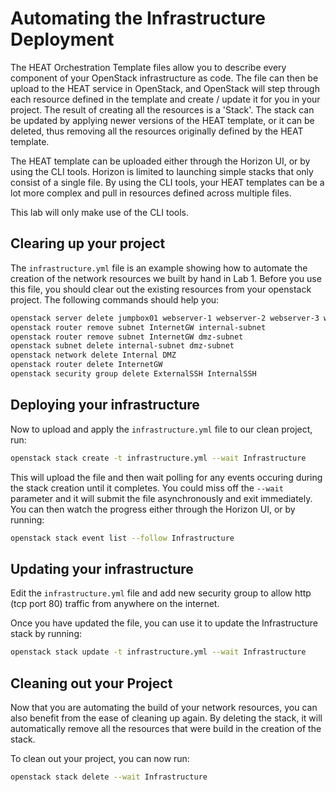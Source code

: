 Automating the Infrastructure Deployment
========================================

The HEAT Orchestration Template files allow you to describe every component of your OpenStack infrastructure as code. The file can then be upload to the HEAT service in OpenStack, and OpenStack will step through each resource defined in the template and create / update it for you in your project. The result of creating all the resources is a 'Stack'. The stack can be updated by applying newer versions of the HEAT template, or it can be deleted, thus removing all the resources originally defined by the HEAT template.

The HEAT template can be uploaded either through the Horizon UI, or by using the CLI tools. Horizon is limited to launching simple stacks that only consist of a single file. By using the CLI tools, your HEAT templates can be a lot more complex and pull in resources defined across multiple files.

This lab will only make use of the CLI tools.

## Clearing up your project

The ```infrastructure.yml``` file is an example showing how to automate the creation of the network resources we built by hand in Lab 1. Before you use this file, you should clear out the existing resources from your openstack project. The following commands should help you:

``` bash
openstack server delete jumpbox01 webserver-1 webserver-2 webserver-3 webserver-4 webserver-5
openstack router remove subnet InternetGW internal-subnet
openstack router remove subnet InternetGW dmz-subnet
openstack subnet delete internal-subnet dmz-subnet
openstack network delete Internal DMZ
openstack router delete InternetGW
openstack security group delete ExternalSSH InternalSSH
```

## Deploying your infrastructure

Now to upload and apply the ```infrastructure.yml``` file to our clean project, run:

``` bash
openstack stack create -t infrastructure.yml --wait Infrastructure
```

This will upload the file and then wait polling for any events occuring during the stack creation until it completes. You could miss off the ```--wait``` parameter and it will submit the file asynchronously and exit immediately. You can then watch the progress either through the Horizon UI, or by running:

``` bash
openstack stack event list --follow Infrastructure
```

## Updating your infrastructure

Edit the ```infrastructure.yml``` file and add new security group to allow http (tcp port 80) traffic from anywhere on the internet.

Once you have updated the file, you can use it to update the Infrastructure stack by running:

``` bash
openstack stack update -t infrastructure.yml --wait Infrastructure
```

## Cleaning out your Project

Now that you are automating the build of your network resources, you can also benefit from the ease of cleaning up again. By deleting the stack, it will automatically remove all the resources that were build in the creation of the stack. 

To clean out your project, you can now run:

``` bash
openstack stack delete --wait Infrastructure
```